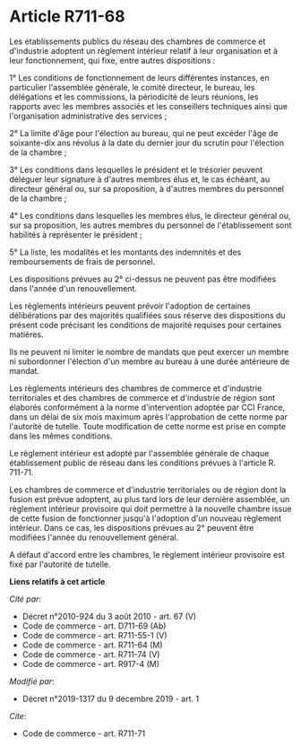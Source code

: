 # Article R711-68

Les établissements publics du réseau des chambres de commerce et d'industrie adoptent un règlement intérieur relatif à leur
organisation et à leur fonctionnement, qui fixe, entre autres dispositions :

1° Les conditions de fonctionnement de leurs différentes instances, en particulier l'assemblée générale, le comité directeur,
le bureau, les délégations et les commissions, la périodicité de leurs réunions, les rapports avec les membres associés et
les conseillers techniques ainsi que l'organisation administrative des services ;

2° La limite d'âge pour l'élection au bureau, qui ne peut excéder l'âge de soixante-dix ans révolus à la date du dernier jour
du scrutin pour l'élection de la chambre ;

3° Les conditions dans lesquelles le président et le trésorier peuvent déléguer leur signature à d'autres membres élus et, le
cas échéant, au directeur général ou, sur sa proposition, à d'autres membres du personnel de la chambre ;

4° Les conditions dans lesquelles les membres élus, le directeur général ou, sur sa proposition, les autres membres du
personnel de l'établissement sont habilités à représenter le président ;

5° La liste, les modalités et les montants des indemnités et des remboursements de frais de personnel.

Les dispositions prévues au 2° ci-dessus ne peuvent pas être modifiées dans l'année d'un renouvellement.

Les règlements intérieurs peuvent prévoir l'adoption de certaines délibérations par des majorités qualifiées sous réserve des
dispositions du présent code précisant les conditions de majorité requises pour certaines matières.

Ils ne peuvent ni limiter le nombre de mandats que peut exercer un membre ni subordonner l'élection d'un membre au bureau à
une durée antérieure de mandat.

Les règlements intérieurs des chambres de commerce et d'industrie territoriales et des chambres de commerce et d'industrie de
région sont élaborés conformément à la norme d'intervention adoptée par CCI France, dans un délai de six mois maximum après
l'approbation de cette norme par l'autorité de tutelle. Toute modification de cette norme est prise en compte dans les mêmes
conditions.

Le règlement intérieur est adopté par l'assemblée générale de chaque établissement public de réseau dans les conditions
prévues à l'article R. 711-71.

Les chambres de commerce et d'industrie territoriales ou de région dont la fusion est prévue adoptent, au plus tard lors de
leur dernière assemblée, un règlement intérieur provisoire qui doit permettre à la nouvelle chambre issue de cette fusion de
fonctionner jusqu'à l'adoption d'un nouveau règlement intérieur. Dans ce cas, les dispositions prévues au 2° peuvent être
modifiées l'année du renouvellement général.

A défaut d'accord entre les chambres, le règlement intérieur provisoire est fixé par l'autorité de tutelle.

**Liens relatifs à cet article**

_Cité par_:

  - Décret n°2010-924 du 3 août 2010 - art. 67 (V)
  - Code de commerce - art. D711-69 (Ab)
  - Code de commerce - art. R711-55-1 (V)
  - Code de commerce - art. R711-64 (M)
  - Code de commerce - art. R711-74 (V)
  - Code de commerce - art. R917-4 (M)

_Modifié par_:

  - Décret n°2019-1317 du 9 décembre 2019 - art. 1

_Cite_:

  - Code de commerce - art. R711-71
